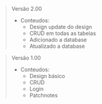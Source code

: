 >Versão 2.00
> - Conteudos:
>   - Design update do design
>   - CRUD em todas as tabelas
>   - Adicionado a database
>   - Atualizado a database



>Versão 1.00
> - Conteudos:
>   - Design básico
>   - CRUD
>   - Login
>   - Patchnotes

